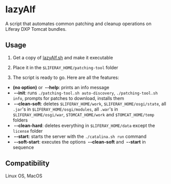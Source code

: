 # lazyAlf

A script that automates common patching and cleanup operations on Liferay DXP Tomcat bundles.

## Usage
1) Get a copy of [lazyAlf.sh](https://github.com/alffox/lazy-alf/raw/master/lazyAlf.sh) and make it executable

2) Place it in the `$LIFERAY_HOME/patching-tool` folder

3) The script is ready to go. Here are all the features:

* **(no option)** or **&nbsp;--help**: prints an info message
* **&nbsp;--init**: runs `./patching-tool.sh auto-discovery`, `./patching-tool.sh info`, prompts for patches to download, installs them
* **&nbsp;--clean-soft**: deletes `$LIFERAY_HOME/work`, `$LIFERAY_HOME/osgi/state`, all `.jar`'s in `$LIFERAY_HOME/osgi/modules`, all `.war`'s in `$LIFERAY_HOME/osgi/war`, `$TOMCAT_HOME/work` and `$TOMCAT_HOME/temp` folders 
* **&nbsp;--clean-hard**: deletes everything in `$LIFERAY_HOME/data` except the `license` folder
* **&nbsp;--start**: starts the server with the `./catalina.sh run` command
* **&nbsp;--soft-start**: executes the options **&nbsp;--clean-soft** and **&nbsp;--start** in sequence

## Compatibility
Linux OS, MacOS
